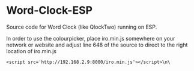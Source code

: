 # Word-Clock-ESP
Source code for Word Clock (like QlockTwo) running on ESP.

In order to use the colourpicker, place iro.min.js somewhere on your network or website and adjust line 648 of the source to direct to the right location of iro.min.js

`<script src='http://192.168.2.9:8000/iro.min.js'></script>\n\`
